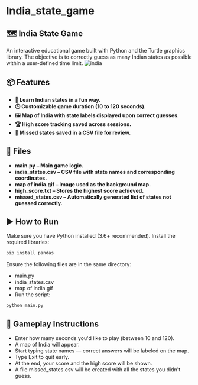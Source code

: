 # India_state_game

## 🗺️ India State Game
An interactive educational game built with Python and the Turtle graphics library. The objective is to correctly guess as many Indian states as possible within a user-defined time limit.
![india](https://github.com/user-attachments/assets/eef10536-e80d-49e0-b0a4-b9d16327b5f9)

## 📦 Features
- **🧠 Learn Indian states in a fun way.**
- **🕒 Customizable game duration (10 to 120 seconds).**
- **🖼️ Map of India with state labels displayed upon correct guesses.**
- **🏆 High score tracking saved across sessions.**
- **📄 Missed states saved in a CSV file for review.**

## 📂 Files
- **main.py – Main game logic.**
- **india_states.csv – CSV file with state names and corresponding coordinates.**
- **map of india.gif – Image used as the background map.**
- **high_score.txt – Stores the highest score achieved.**
- **missed_states.csv – Automatically generated list of states not guessed correctly.**

## ▶️ How to Run
Make sure you have Python installed (3.6+ recommended).
Install the required libraries:
  ```bash
pip install pandas
  ```

Ensure the following files are in the same directory:
  - main.py
  - india_states.csv
  - map of india.gif
  - Run the script:

  ```bash
python main.py
```
## 📝 Gameplay Instructions
- Enter how many seconds you'd like to play (between 10 and 120).
-  A map of India will appear.
-  Start typing state names — correct answers will be labeled on the map.
-  Type Exit to quit early.
-  At the end, your score and the high score will be shown.
-  A file missed_states.csv will be created with all the states you didn't guess.
